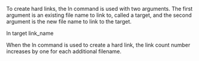 To create hard links, the ln command is used with two arguments.
The first argument is an existing file name to link to, called a target, and the second argument is the new file name to link to the target.

ln target link_name

When the ln command is used to create a hard link, the link count number increases by one for each additional filename.
